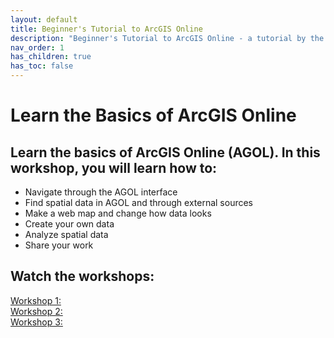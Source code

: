 ```yaml
---
layout: default
title: Beginner's Tutorial to ArcGIS Online
description: "Beginner's Tutorial to ArcGIS Online - a tutorial by the UMass Amherst Libraries."
nav_order: 1
has_children: true
has_toc: false
---
```


# Learn the Basics of ArcGIS Online

## Learn the basics of ArcGIS Online (AGOL). In this workshop, you will learn how to:
* Navigate through the AGOL interface
* Find spatial data in AGOL and through external sources
* Make a web map and change how data looks
* Create your own data
* Analyze spatial data
* Share your work

## Watch the workshops:
[Workshop 1:](https://www.youtube.com/watch?v=c6qT7xD3HyY) <br>
[Workshop 2:](https://www.youtube.com/watch?v=0OtAsMfaVl0) <br>
[Workshop 3:](https://www.youtube.com/watch?v=Ew5rn_T8-mU) <br>
